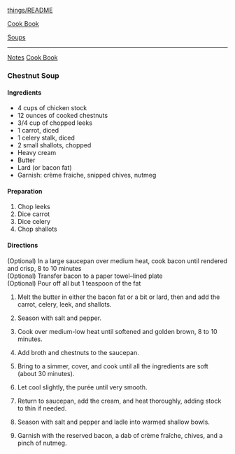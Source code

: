 [things/README](https://github.com/vmsmith/things/blob/master/README.md)

[Cook Book](https://github.com/vmsmith/CookBook/blob/master/README.md)

[Soups](https://github.com/vmsmith/CookBook/blob/master/soup.md)  

-----  

[Notes]()  [Cook Book](https://github.com/vmsmith/CookBook/blob/master/notes.md)  

### Chestnut Soup  

#### Ingredients  

* 4 cups of chicken stock  
* 12 ounces of cooked chestnuts  
* 3/4 cup of chopped leeks
* 1 carrot, diced  
* 1 celery stalk, diced
* 2 small shallots, chopped
* Heavy cream  
* Butter  
* Lard (or bacon fat)  
* Garnish: crème fraiche, snipped chives, nutmeg

#### Preparation  

1. Chop leeks  
2. Dice carrot  
3. Dice celery  
4. Chop shallots  

#### Directions  

(Optional) In a large saucepan over medium heat, cook bacon until rendered and crisp, 8 to 10 minutes    
(Optional) Transfer bacon to a paper towel–lined plate     
(Optional) Pour off all but 1 teaspoon of the fat     

1. Melt the butter in either the bacon fat or a bit or lard, then and add the carrot, celery, leek, and shallots.  

2. Season with salt and pepper.  

3. Cook over medium-low heat until softened and golden brown, 8 to 10 minutes.  

4. Add broth and chestnuts to the saucepan.  

5. Bring to a simmer, cover, and cook until all the ingredients are soft (about 30 minutes).    

6. Let cool slightly, the purée until very smooth.  

7. Return to saucepan, add the cream, and heat thoroughly, adding stock to thin if needed.  

8. Season with salt and pepper and ladle into warmed shallow bowls.  

9. Garnish with the reserved bacon, a dab of crème fraîche, chives, and a pinch of nutmeg.  

